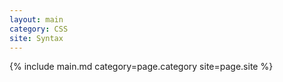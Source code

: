 ```yaml
---
layout: main
category: CSS
site: Syntax
---
```

{% include main.md category=page.category site=page.site %}